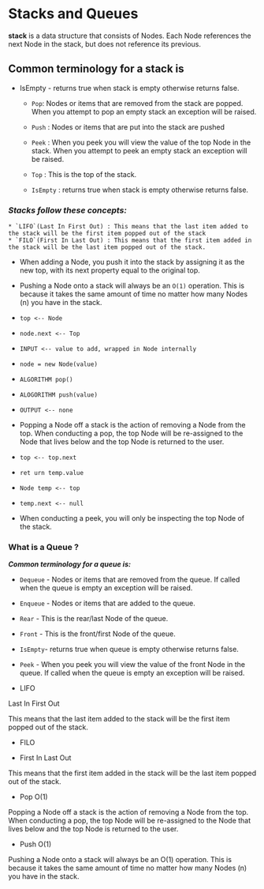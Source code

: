 # Stacks and Queues

**stack** is a data structure that consists of Nodes. Each Node references the next Node in the stack, but does not reference its previous.

## Common terminology for a stack is

- IsEmpty - returns true when stack is empty otherwise returns false.

  - `Pop`: Nodes or items that are removed from the stack are popped. When you attempt to pop an empty stack an exception will be raised.

  - `Push` : Nodes or items that are put into the stack are pushed

  - `Peek` : When you peek you will view the value of the top Node in the stack. When you attempt to peek an empty stack an exception will be raised.

  - `Top` :  This is the top of the stack.
  
  - `IsEmpty` : returns true when stack is empty otherwise returns false.

### ***Stacks follow these concepts:***
  
    * `LIFO`(Last In First Out) : This means that the last item added to the stack will be the first item popped out of the stack
    * `FILO`(First In Last Out) : This means that the first item added in the stack will be the last item popped out of the stack.

- When adding a Node, you push it into the stack by assigning it as the new top, with its next property equal to the original top.
- Pushing a Node onto a stack will always be an `O(1)` operation. This is because it takes the same amount of time no matter how many
   Nodes (n) you have in the stack.

- `top <-- Node`
- `node.next <-- Top`
- `INPUT <-- value to add, wrapped in Node internally`
- `node = new Node(value)`
- `ALGORITHM pop()`
- `ALOGORITHM push(value)`
- `OUTPUT <-- none`
- Popping a Node off a stack is the action of removing a Node from the top. When conducting a pop, the top Node will be re-assigned to the Node that 
lives below and the top Node is returned to the user.

- `top <-- top.next`
- `ret urn temp.value`
- `Node temp <-- top`
- `temp.next <-- null`
- When conducting a peek, you will only be inspecting the top Node of the stack.

### What is a Queue ?

***Common terminology for a queue is:***

- `Dequeue` - Nodes or items that are removed from the queue. If called when the queue is empty an exception will be raised.

- `Enqueue` - Nodes or items that are added to the queue.

- `Rear` - This is the rear/last Node of the queue.

- `Front` - This is the front/first Node of the queue.

- `IsEmpty`- returns true when queue is empty otherwise returns false.

- `Peek` - When you peek you will view the value of the front Node in the queue. If called when the queue is empty an exception will be raised.

- LIFO

Last In First Out

This means that the last item added to the stack will be the first item popped out of the stack.

- FILO

- First In Last Out

This means that the first item added in the stack will be the last item popped out of the stack.

- Pop O(1)
  
Popping a Node off a stack is the action of removing a Node from the top. When conducting a pop, the top Node will be re-assigned to the Node that lives below and the top Node is returned to the user.

- Push O(1)

Pushing a Node onto a stack will always be an O(1) operation. This is because it takes the same amount of time no matter how many Nodes (n) you have in the stack.
